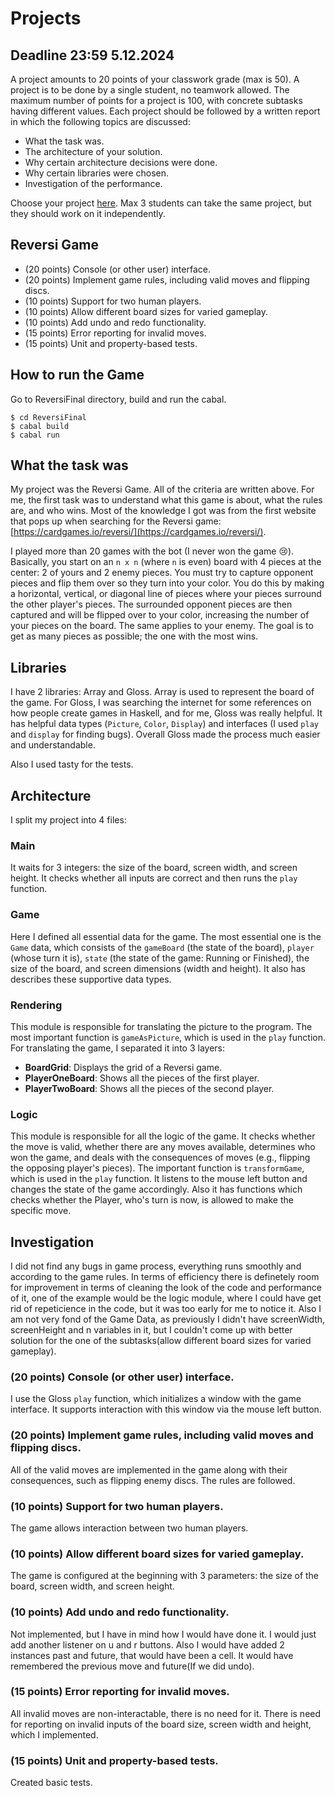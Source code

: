 # Projects 

## Deadline 23:59 5.12.2024

A project amounts to 20 points of your classwork grade (max is 50). 
A project is to be done by a single student, no teamwork allowed. 
The maximum number of points for a project is 100, with concrete subtasks having different values.
Each project should be followed by a written report in which the following topics are discussed:

* What the task was.
* The architecture of your solution.
* Why certain architecture decisions were done. 
* Why certain libraries were chosen.
* Investigation of the performance.

Choose your project [here](https://docs.google.com/spreadsheets/d/138z6qgMBtROwDxh4niDajSIGZNb4r-ucpLowJDk7qjM/edit?usp=sharing). Max 3 students can take the same project, but they should work on it independently. 

## Reversi Game

* (20 points) Console (or other user) interface.
* (20 points) Implement game rules, including valid moves and flipping discs.
* (10 points) Support for two human players.
* (10 points) Allow different board sizes for varied gameplay.
* (10 points) Add undo and redo functionality.
* (15 points) Error reporting for invalid moves.
* (15 points) Unit and property-based tests.

## How to run the Game
Go to ReversiFinal directory, build and run the cabal.
```
$ cd ReversiFinal
$ cabal build
$ cabal run
```

## What the task was

My project was the Reversi Game. All of the criteria are written above. For me, the first task was to understand what this game is about, what the rules are, and who wins. Most of the knowledge I got was from the first website that pops up when searching for the Reversi game: [https://cardgames.io/reversi/](https://cardgames.io/reversi/).

I played more than 20 games with the bot (I never won the game 😢). Basically, you start on an `n x n` (where `n` is even) board with 4 pieces at the center: 2 of yours and 2 enemy pieces. You must try to capture opponent pieces and flip them over so they turn into your color. You do this by making a horizontal, vertical, or diagonal line of pieces where your pieces surround the other player's pieces. The surrounded opponent pieces are then captured and will be flipped over to your color, increasing the number of your pieces on the board. The same applies to your enemy. The goal is to get as many pieces as possible; the one with the most wins.

## Libraries

I have 2 libraries: Array and Gloss. Array is used to represent the board of the game. For Gloss, I was searching the internet for some references on how people create games in Haskell, and for me, Gloss was really helpful. It has helpful data types (`Picture`, `Color`, `Display`) and interfaces (I used `play` and `display` for finding bugs). Overall Gloss made the process much easier and understandable.

Also I used tasty for the tests.

## Architecture 

I split my project into 4 files:

### Main

It waits for 3 integers: the size of the board, screen width, and screen height. It checks whether all inputs are correct and then runs the `play` function.

### Game

Here I defined all essential data for the game. The most essential one is the `Game` data, which consists of the `gameBoard` (the state of the board), `player` (whose turn it is), `state` (the state of the game: Running or Finished), the size of the board, and screen dimensions (width and height). It also has describes these supportive data types. 

### Rendering

This module is responsible for translating the picture to the program. The most important function is `gameAsPicture`, which is used in the `play` function. For translating the game, I separated it into 3 layers:

- **BoardGrid**: Displays the grid of a Reversi game.
- **PlayerOneBoard**: Shows all the pieces of the first player.
- **PlayerTwoBoard**: Shows all the pieces of the second player.

### Logic

This module is responsible for all the logic of the game. It checks whether the move is valid, whether there are any moves available, determines who won the game, and deals with the consequences of moves (e.g., flipping the opposing player's pieces). The important function is `transformGame`, which is used in the `play` function. It listens to the mouse left button and changes the state of the game accordingly. Also it has functions which checks whether the Player, who's turn is now, is allowed to make the specific move.

## Investigation

I did not find any bugs in game process, everything runs smoothly and according to the game rules. In terms of efficiency there is definetely room for improvement in terms of cleaning the look of the code and performance of it, one of the example would be the logic module, where I could have get rid of repeticience in the code, but it was too early for me to notice it. Also I am not very fond of the Game Data, as previously I didn't have screenWidth, screenHeight and n variables in it, but I couldn't come up with better solution for the one of the subtasks(allow different board sizes for varied gameplay).

### (20 points) Console (or other user) interface.

I use the Gloss `play` function, which initializes a window with the game interface. It supports interaction with this window via the mouse left button.

### (20 points) Implement game rules, including valid moves and flipping discs.

All of the valid moves are implemented in the game along with their consequences, such as flipping enemy discs. The rules are followed. 

### (10 points) Support for two human players.

The game allows interaction between two human players.

### (10 points) Allow different board sizes for varied gameplay.

The game is configured at the beginning with 3 parameters: the size of the board, screen width, and screen height.

### (10 points) Add undo and redo functionality.

Not implemented, but I have in mind how I would have done it. I would just add another listener on u and r buttons. Also I would have added 2 instances past and future, that would have been a cell. It would have remembered the previous move and future(If we did undo).
### (15 points) Error reporting for invalid moves.

All invalid moves are non-interactable, there is no need for it. There is need for reporting on invalid inputs of the board size, screen width and height, which I implemented.

### (15 points) Unit and property-based tests.
Created basic tests.